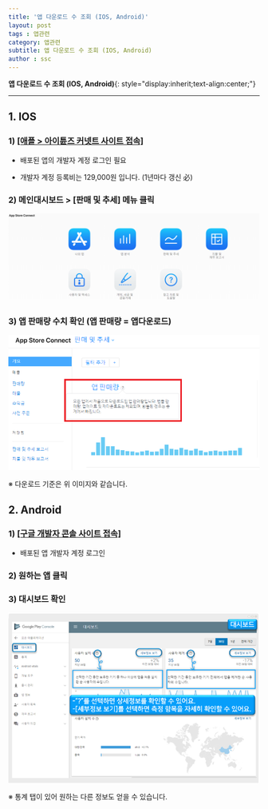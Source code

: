 ```yaml
---
title: '앱 다운로드 수 조회 (IOS, Android)'  
layout: post  
tags : 앱관련
category: 앱관련
subtitle: 앱 다운로드 수 조회 (IOS, Android)
author : ssc
---
```


**앱 다운로드 수 조회 (IOS, Android)**{: style="display:inherit;text-align:center;"}

---

## 1. IOS

### 1) [[애플 > 아이튠즈 커넷트 사이트 접속]](https://itunesconnect.apple.com/login)

- 배포된 앱의 개발자 계정 로그인 필요

- 개발자 계정 등록비는 129,000원 입니다. (1년마다 갱신 必)

### 2) 메인대시보드 > [판매 및 추세] 메뉴 클릭

![Dashboard](/assets/images/post/Dashboard.PNG)

### 3) 앱 판매량 수치 확인 (앱 판매량 = 앱다운로드)

![downCnt](/assets/images/post/downCnt.PNG)

※ 다운로드 기준은 위 이미지와 같습니다.

## 2. Android

### 1) [[구글 개발자 콘솔 사이트 접속]](https://play.google.com/apps/publish)

- 배포된 앱 개발자 계정 로그인

### 2) 원하는 앱 클릭


### 3) 대시보드 확인

![googleDown](/assets/images/post/googleDown.PNG)

※ 통계 탭이 있어 원하는 다른 정보도 얻을 수 있습니다.


